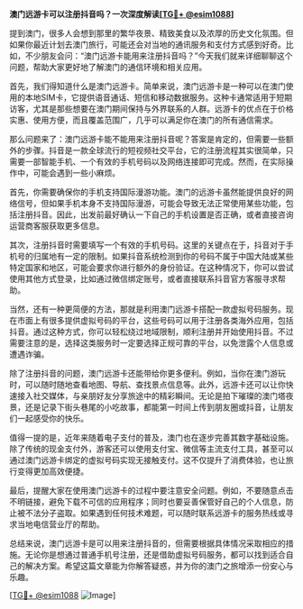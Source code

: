 **澳门远游卡可以注册抖音吗？一次深度解读[[TG💪+ @esim1088](https://t.me/s/esim1088)]**

提到澳门，很多人会想到那里的繁华夜景、精致美食以及浓厚的历史文化氛围。但如果你最近计划去澳门旅行，可能还会对当地的通讯服务和支付方式感到好奇。比如，不少朋友会问：“澳门远游卡能用来注册抖音吗？”今天我们就来详细聊聊这个问题，帮助大家更好地了解澳门的通信环境和相关应用。

首先，我们得知道什么是澳门远游卡。简单来说，澳门远游卡是一种可以在澳门使用的本地SIM卡，它提供语音通话、短信和移动数据服务。这种卡通常适用于短期访客，尤其是那些想要在澳门期间保持与外界联系的人群。远游卡的优点在于价格实惠、使用方便，而且覆盖范围广，几乎可以满足你在澳门的所有通信需求。

那么问题来了：澳门远游卡能不能用来注册抖音呢？答案是肯定的，但需要一些额外的步骤。抖音是一款全球流行的短视频社交平台，它的注册流程其实很简单，只需要一部智能手机、一个有效的手机号码以及网络连接即可完成。然而，在实际操作中，可能会遇到一些小麻烦。

首先，你需要确保你的手机支持国际漫游功能。澳门的远游卡虽然能提供良好的网络信号，但如果手机本身不支持国际漫游，可能会导致无法正常使用某些功能，包括注册抖音。因此，出发前最好确认一下自己的手机设置是否正确，或者直接咨询运营商客服获取更多信息。

其次，注册抖音时需要填写一个有效的手机号码。这里的关键点在于，抖音对于手机号的归属地有一定的限制。如果抖音系统检测到你的号码不属于中国大陆或某些特定国家和地区，可能会要求你进行额外的身份验证。在这种情况下，你可以尝试使用其他方式登录，比如通过微信绑定账号，或者直接联系抖音官方客服寻求帮助。

当然，还有一种更简便的方法，那就是利用澳门远游卡搭配一款虚拟号码服务。现在市面上有很多提供虚拟号码的平台，这些号码可以用于注册各类海外应用，包括抖音。通过这种方式，你可以轻松绕过地域限制，顺利注册并开始使用抖音。不过需要注意的是，选择这类服务时一定要选择正规可靠的平台，以免泄露个人信息或遭遇诈骗。

除了注册抖音的问题，澳门远游卡还能带给你更多便利。例如，当你在澳门游玩时，可以随时随地查看地图、导航、查找景点信息等。此外，远游卡还可以让你快速接入社交媒体，与亲朋好友分享旅途中的精彩瞬间。无论是拍下璀璨的澳门塔夜景，还是记录下街头巷尾的小吃故事，都能第一时间上传到朋友圈或抖音，让朋友们一起感受你的快乐。

值得一提的是，近年来随着电子支付的普及，澳门也在逐步完善其数字基础设施。除了传统的现金支付外，游客还可以使用支付宝、微信等主流支付工具，甚至可以通过澳门远游卡绑定的虚拟号码实现无接触支付。这不仅提升了消费体验，也让旅行变得更加高效便捷。

最后，提醒大家在使用澳门远游卡的过程中要注意安全问题。例如，不要随意点击不明链接，避免下载不可信的应用程序；同时也要妥善保管好自己的个人信息，防止被不法分子盗取。如果遇到任何技术难题，可以随时联系远游卡的服务热线或寻求当地电信营业厅的帮助。

总结来说，澳门远游卡是可以用来注册抖音的，但需要根据具体情况采取相应的措施。无论你是想通过普通手机号注册，还是借助虚拟号码服务，都可以找到适合自己的解决方案。希望这篇文章能为你解答疑惑，并为你的澳门之旅增添一份安心与乐趣。

[[TG💪+ @esim1088](https://t.me/s/esim1088) ![Image](https://i.postimg.cc/4NQfJmqS/Snipaste-2025-05-13-00-14-12.png)]